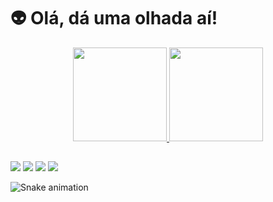 # 👽 Olá, dá uma olhada aí!


<div align="center">
  <a href="https://github.com/joaovitorffeijo">
  <img height="150em" src="https://github-readme-stats.vercel.app/api?username=joaovitorffeijo&show_icons=true&theme=dark&include_all_commits=true&count_private=true"/>
  <img height="150em" src="https://github-readme-stats.vercel.app/api/top-langs/?username=joaovitorffeijo&layout=compact&langs_count=7&theme=dark"/>
</div>
  
   ##
  
<div>
  <a href="https://www.instagram.com/joaovitorffeijo/" target="_blank"><img src="https://img.shields.io/badge/-Instagram-%23E4405F?style=for-the-badge&logo=instagram&logoColor=white" target="_blank"></a>
  <a href = "https://t.me/joaovitorffeijo"><img src="https://img.shields.io/badge/Telegram-2CA5E0?style=for-the-badge&logo=telegram&logoColor=white" target="_blank"></a>
  <a href = "https://twitter.com/joaovitorffeijo"><img src="https://img.shields.io/badge/Twitter-1DA1F2?style=for-the-badge&logo=twitter&logoColor=white" target="_blank"></a>
  <a href = "mailto:joaovitorffeijo@gmail.com"><img src="https://img.shields.io/badge/-Gmail-%23333?style=for-the-badge&logo=gmail&logoColor=white" target="_blank"></a>
  
  ![Snake animation](https://github.com/joaovitorffeijo/joaovitorffeijo/blob/output/github-contribution-grid-snake.svg)
</div>  
